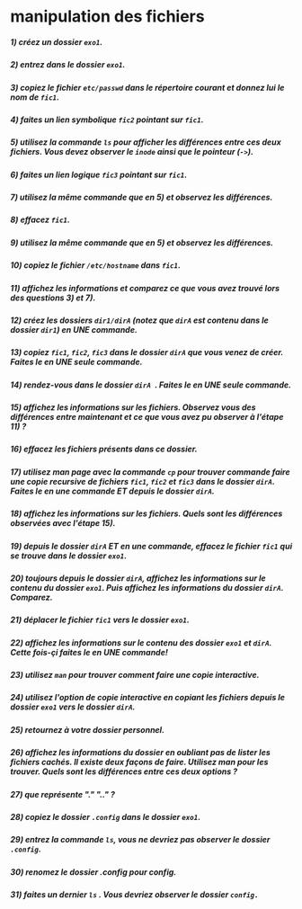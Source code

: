 # manipulation des fichiers

##### 1) créez un dossier `exo1`.



##### 2) entrez dans le dossier `exo1`.



##### 3) copiez le fichier `etc/passwd` dans le répertoire courant et donnez lui le nom de `fic1`.



##### 4) faites un lien symbolique `fic2` pointant sur `fic1`.



##### 5) utilisez la commande `ls` pour afficher les différences entre ces deux fichiers. Vous devez observer le `inode` ainsi que le pointeur (`->`).



##### 6) faites un lien logique `fic3` pointant sur `fic1`.



##### 7) utilisez la même commande que en 5) et observez les différences.



##### 8) effacez `fic1`.



##### 9)  utilisez la même commande que en 5) et observez les différences.



##### 10) copiez le fichier `/etc/hostname` dans `fic1`.



##### 11) affichez les informations et comparez ce que vous avez trouvé lors des questions 3) et 7).



##### 12) créez les dossiers `dir1/dirA` (notez que `dirA` est contenu dans le dossier `dir1`) en UNE commande.



##### 13) copiez `fic1`, `fic2`, `fic3` dans le dossier `dirA` que vous venez de créer. Faites le en UNE seule commande.



##### 14) rendez-vous dans le dossier `dirA `. Faites le en UNE seule commande.



##### 15) affichez les informations sur les fichiers. Observez vous des différences entre maintenant et ce que vous avez pu observer à l'étape 11) ?



##### 16) effacez les fichiers présents dans ce dossier.



##### 17) utilisez man page avec la commande `cp` pour trouver commande faire une copie recursive de fichiers `fic1`, `fic2` et `fic3` dans le dossier `dirA`. Faites le en une commande ET depuis le dossier `dirA`.



##### 18) affichez les informations sur les fichiers. Quels sont les différences observées avec l'étape 15).



##### 19) depuis le dossier `dirA` ET en une commande, effacez le fichier `fic1` qui se trouve dans le dossier `exo1`.



##### 20) toujours depuis le dossier `dirA`, affichez les informations sur le contenu du dossier `exo1`. Puis affichez les informations du dossier `dirA`. Comparez.



##### 21) déplacer le fichier `fic1` vers le dossier `exo1`.



##### 22) affichez les informations sur le contenu des dossier `exo1` et `dirA`. Cette fois-çi faites le en UNE commande!



##### 23) utilisez `man`  pour trouver comment faire une copie interactive.



##### 24) utilisez l'option de copie interactive en copiant les fichiers depuis le dossier `exo1` vers le dossier `dirA`.



##### 25) retournez à votre dossier personnel.



##### 26) affichez les informations du dossier en oubliant pas de lister les fichiers cachés. Il existe deux façons de faire. Utilisez man pour les trouver. Quels sont les différences entre ces deux options ?



##### 27) que représente "." ".." ?



##### 28) copiez le dossier `.config` dans le dossier `exo1`.



##### 29) entrez la commande `ls`, vous ne devriez pas observer le dossier `.config`.



##### 30) renomez le dossier .config pour config.



##### 31) faites un dernier `ls` . Vous devriez observer le dossier `config.`

